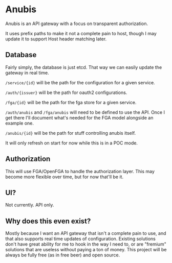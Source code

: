 # Anubis

Anubis is an API gateway with a focus on transparent authorization.

It uses prefix paths to make it not a complete pain to host, though I may update
it to support Host header matching later.

## Database

Fairly simply, the database is just etcd. That way we can easily update the
gateway in real time.

`/service/{id}` will be the path for the configuration for a given service.

`/auth/{issuer}` will be the path for oauth2 configurations.

`/fga/{id}` will be the path for the fga store for a given service.

`/auth/anubis` and `/fga/anubis` will need to be defined to use the API. Once I get there I'll document what's needed
for the FGA model alongside an example one.

`/anubis/{id}` will be the path for stuff controlling anubis itself.

It will only refresh on start for now while this is in a POC mode.

## Authorization

This will use FGA/OpenFGA to handle the authorization layer. This may become
more flexible over time, but for now that'll be it.

## UI?

Not currently. API only.

## Why does this even exist?

Mostly because I want an API gateway that isn't a complete pain to use, and
that also supports real time updates of configuration. Existing solutions
don't have great ability for me to hook in the way I need to, or are "fremium"
solutions that are useless without paying a ton of money. This project will be
always be fully free (as in free beer) and open source.
